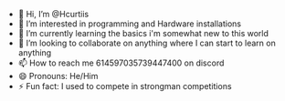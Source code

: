 - 👋 Hi, I’m @Hcurtiis
- 👀 I’m interested in programming and Hardware installations
- 🌱 I’m currently learning the basics i'm somewhat new to this world
- 💞️ I’m looking to collaborate on anything where I can start to learn on anything
- 📫 How to reach me  614597035739447400 on discord
- 😄 Pronouns: He/Him
- ⚡ Fun fact: I used to compete in strongman competitions 

<!---
Hcurtiis/Hcurtiis is a ✨ special ✨ repository because its `README.md` (this file) appears on your GitHub profile.
You can click the Preview link to take a look at your changes.
--->
